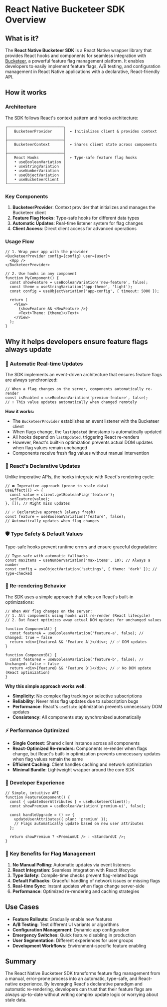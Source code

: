 # React Native Bucketeer SDK Overview

## What is it?

The **React Native Bucketeer SDK** is a React Native wrapper library that provides React hooks and components for seamless integration with [Bucketeer](https://bucketeer.io), a powerful feature flag management platform. It enables developers to easily implement feature flags, A/B testing, and configuration management in React Native applications with a declarative, React-friendly API.

## How it works

### Architecture

The SDK follows React's context pattern and hooks architecture:

```
┌─────────────────────────┐
│   BucketeerProvider     │  ← Initializes client & provides context
│                         │
├─────────────────────────┤
│   BucketeerContext      │  ← Shares client state across components
│                         │
├─────────────────────────┤
│   React Hooks           │  ← Type-safe feature flag hooks
│   • useBooleanVariation │
│   • useStringVariation  │
│   • useNumberVariation  │
│   • useObjectVariation  │
│   • useBucketeerClient  │
└─────────────────────────┘
```

### Key Components

1. **BucketeerProvider**: Context provider that initializes and manages the Bucketeer client
2. **Feature Flag Hooks**: Type-safe hooks for different data types
3. **Automatic Updates**: Real-time listener system for flag changes
4. **Client Access**: Direct client access for advanced operations

### Usage Flow

```tsx
// 1. Wrap your app with the provider
<BucketeerProvider config={config} user={user}>
  <App />
</BucketeerProvider>

// 2. Use hooks in any component
function MyComponent() {
  const showFeature = useBooleanVariation('new-feature', false);
  const theme = useStringVariation('app-theme', 'light');
  const config = useObjectVariation('app-config', { timeout: 5000 });
  
  return (
    <View>
      {showFeature && <NewFeature />}
      <Text>Theme: {theme}</Text>
    </View>
  );
}
```

## Why it helps developers ensure feature flags always update

### 🔄 **Automatic Real-time Updates**

The SDK implements an event-driven architecture that ensures feature flags are always synchronized:

```tsx
// When a flag changes on the server, components automatically re-render
const isEnabled = useBooleanVariation('premium-feature', false);
// ↑ This value updates automatically when changed remotely
```

**How it works:**
- The `BucketeerProvider` establishes an event listener with the Bucketeer client
- When flags change, the `lastUpdated` timestamp is automatically updated
- All hooks depend on `lastUpdated`, triggering React re-renders
- However, React's built-in optimization prevents actual DOM updates when flag values remain unchanged
- Components receive fresh flag values without manual intervention

### 🎯 **React's Declarative Updates**

Unlike imperative APIs, the hooks integrate with React's rendering cycle:

```tsx
// ❌ Imperative approach (prone to stale data)
useEffect(() => {
  const value = client.getBooleanFlag('feature');
  setFeature(value);
}, []); // Might miss updates

// ✅ Declarative approach (always fresh)
const feature = useBooleanVariation('feature', false);
// Automatically updates when flag changes
```

### 🛡️ **Type Safety & Default Values**

Type-safe hooks prevent runtime errors and ensure graceful degradation:

```tsx
// Type-safe with automatic fallbacks
const maxItems = useNumberVariation('max-items', 10); // Always a number
const config = useObjectVariation('settings', { theme: 'dark' }); // Type-checked
```

### 🔄 **Re-rendering Behavior**

The SDK uses a simple approach that relies on React's built-in optimizations:

```tsx
// When ANY flag changes on the server:
// 1. All components using hooks will re-render (React lifecycle)
// 2. But React optimizes away actual DOM updates for unchanged values

function ComponentA() {
  const featureA = useBooleanVariation('feature-a', false); // Changed: true → false
  return <div>{featureA && 'Feature A'}</div>; // ✅ DOM updates
}

function ComponentB() {
  const featureB = useBooleanVariation('feature-b', false); // Unchanged: false → false  
  return <div>{featureB && 'Feature B'}</div>; // ✅ No DOM update (React optimization)
}
```

**Why this simple approach works well:**
- **Simplicity**: No complex flag tracking or selective subscriptions
- **Reliability**: Never miss flag updates due to subscription bugs
- **Performance**: React's `useState` optimization prevents unnecessary DOM updates
- **Consistency**: All components stay synchronized automatically

### ⚡ **Performance Optimized**

- **Single Context**: Shared client instance across all components
- **React-Optimized Re-renders**: Components re-render when flags change, but React's built-in optimization prevents unnecessary updates when flag values remain the same
- **Efficient Caching**: Client handles caching and network optimization
- **Minimal Bundle**: Lightweight wrapper around the core SDK

### 🔧 **Developer Experience**

```tsx
// Simple, intuitive API
function FeatureComponent() {
  const { updateUserAttributes } = useBucketeerClient();
  const showPremium = useBooleanVariation('premium-ui', false);
  
  const handleUpgrade = () => {
    updateUserAttributes({ plan: 'premium' });
    // Flags automatically update based on new user attributes
  };
  
  return showPremium ? <PremiumUI /> : <StandardUI />;
}
```

### 🚀 **Key Benefits for Flag Management**

1. **No Manual Polling**: Automatic updates via event listeners
2. **React Integration**: Seamless integration with React lifecycle
3. **Type Safety**: Compile-time checks prevent flag-related bugs
4. **Default Fallbacks**: Graceful handling of network issues or missing flags
5. **Real-time Sync**: Instant updates when flags change server-side
6. **Performance**: Optimized re-rendering and caching strategies

## Use Cases

- **Feature Rollouts**: Gradually enable new features
- **A/B Testing**: Test different UI variants or algorithms
- **Configuration Management**: Dynamic app configuration
- **Emergency Switches**: Quick feature disabling in production
- **User Segmentation**: Different experiences for user groups
- **Development Workflows**: Environment-specific feature enabling

## Summary

The React Native Bucketeer SDK transforms feature flag management from a manual, error-prone process into an automatic, type-safe, and React-native experience. By leveraging React's declarative paradigm and automatic re-rendering, developers can trust that their feature flags are always up-to-date without writing complex update logic or worrying about stale data.
